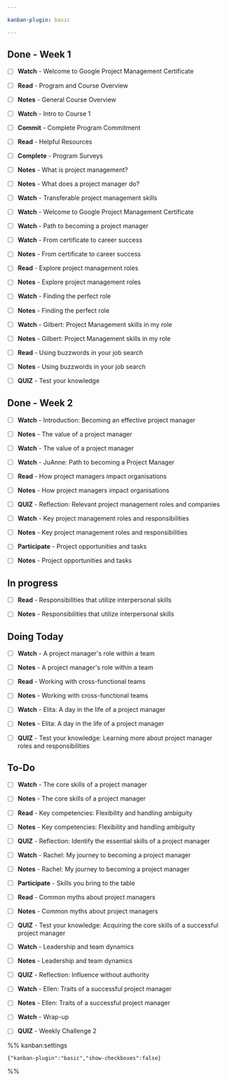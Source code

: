 ```yaml
---

kanban-plugin: basic

---
```


## Done - Week 1

- [ ] **Watch** - Welcome to Google Project Management Certificate
- [ ] **Read** - Program and Course Overview
- [ ] **Notes** - General Course Overview
- [ ] **Watch** - Intro to Course 1
- [ ] **Commit** - Complete Program Commitment
- [ ] **Read** - Helpful Resources
- [ ] **Complete** - Program Surveys
- [ ] **Notes** - What is project management?
- [ ] **Notes** - What does a project manager do?
- [ ] **Watch** - Transferable project management skills
- [ ] **Watch** - Welcome to Google Project Management Certificate
- [ ] **Watch** - Path to becoming a project manager
- [ ] **Watch** - From certificate to career success
- [ ] **Notes** - From certificate to career success
- [ ] **Read** - Explore project management roles
- [ ] **Notes** - Explore project management roles
- [ ] **Watch** - Finding the perfect role
- [ ] **Notes** - Finding the perfect role
- [ ] **Watch** - Gilbert: Project Management skills in my role
- [ ] **Notes** - Gilbert: Project Management skills in my role
- [ ] **Read** - Using buzzwords in your job search
- [ ] **Notes** - Using buzzwords in your job search
- [ ] **QUIZ** - Test your knowledge


## Done - Week 2

- [ ] **Watch** - Introduction: Becoming an effective project manager
- [ ] **Notes** - The value of a project manager
- [ ] **Watch** - The value of a project manager
- [ ] **Watch** - JuAnne: Path to becoming a Project Manager
- [ ] **Read** - How project managers impact organisations
- [ ] **Notes** - How project managers impact organisations
- [ ] **QUIZ** - Reflection: Relevant project management roles and companies
- [ ] **Watch** - Key project management roles and responsibilities
- [ ] **Notes** - Key project management roles and responsibilities
- [ ] **Participate** - Project opportunities and tasks
- [ ] **Notes** - Project opportunities and tasks


## In progress

- [ ] **Read** - Responsibilities that utilize interpersonal skills
- [ ] **Notes** - Responsibilities that utilize interpersonal skills


## Doing Today

- [ ] **Watch** - A project manager's role within a team
- [ ] **Notes** - A project manager's role within a team
- [ ] **Read** - Working with cross-functional teams
- [ ] **Notes** - Working with cross-functional teams
- [ ] **Watch** - Elita: A day in the life of a project manager
- [ ] **Notes** - Elita: A day in the life of a project manager
- [ ] **QUIZ** - Test your knowledge: Learning more about project manager roles and responsibilities


## To-Do

- [ ] **Watch** - The core skills of a project  manager
- [ ] **Notes** - The core skills of a project manager
- [ ] **Read** - Key competencies: Flexibility and handling ambiguity
- [ ] **Notes** - Key competencies: Flexibility and handling ambiguity
- [ ] **QUIZ** - Reflection: Identify the essential skills of a project manager
- [ ] **Watch** - Rachel: My journey to becoming a project manager
- [ ] **Notes** - Rachel: My journey to becoming a project manager
- [ ] **Participate** - Skills you bring to the table
- [ ] **Read** - Common myths about project managers
- [ ] **Notes** - Common myths about project managers
- [ ] **QUIZ** - Test your knowledge: Acquiring the core skills of a successful project manager
- [ ] **Watch** - Leadership and team dynamics
- [ ] **Notes** - Leadership and team dynamics
- [ ] **QUIZ** - Reflection: Influence without authority
- [ ] **Watch** - Ellen: Traits of a successful project manager
- [ ] **Notes** - Ellen: Traits of a successful project manager
- [ ] **Watch** - Wrap-up
- [ ] **QUIZ** - Weekly Challenge 2




%% kanban:settings
```
{"kanban-plugin":"basic","show-checkboxes":false}
```
%%